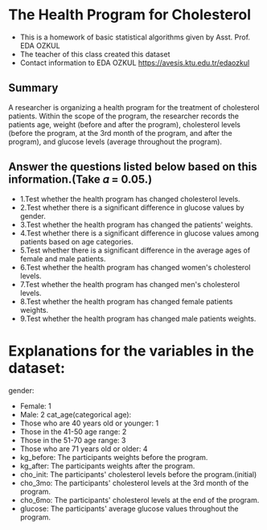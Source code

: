 # The Health Program for Cholesterol
 - This is a homework of basic statistical algorithms given by Asst. Prof. EDA OZKUL
 - The teacher of this class created this dataset
 - Contact information to EDA OZKUL https://avesis.ktu.edu.tr/edaozkul

## Summary
 A researcher is organizing a health program for the treatment of cholesterol patients.
 Within the scope of the program, the researcher records the patients
 age, weight (before and after the program),
 cholesterol levels (before the program, at the 3rd month of the program, and after the program),
 and glucose levels (average throughout the program).

## Answer the questions listed below based on this information.(Take 𝛼 = 0.05.)
- 1.Test whether the health program has changed cholesterol levels.
- 2.Test whether there is a significant difference in glucose values by gender.
- 3.Test whether the health program has changed the patients' weights.
- 4.Test whether there is a significant difference in glucose values among patients based on age categories.
- 5.Test whether there is a significant difference in the average ages of female and male patients.
- 6.Test whether the health program has changed women's cholesterol levels.
- 7.Test whether the health program has changed men's cholesterol levels.
- 8.Test whether the health program has changed female patients weights.
- 9.Test whether the health program has changed male patients weights.


# Explanations for the variables in the dataset:
   gender:
  - Female: 1
  - Male: 2
   cat_age(categorical age):
  - Those who are 40 years old or younger: 1
  - Those in the 41-50 age range: 2
  - Those in the 51-70 age range: 3
  - Those who are 71 years old or older: 4
 - kg_before: The participants weights before the program.
 - kg_after: The participants weights after the program.
 - cho_init: The participants' cholesterol levels before the program.(initial)
 - cho_3mo: The participants' cholesterol levels at the 3rd month of the program.
 - cho_6mo: The participants' cholesterol levels at the end of the program.
 - glucose: The participants' average glucose values throughout the program.
